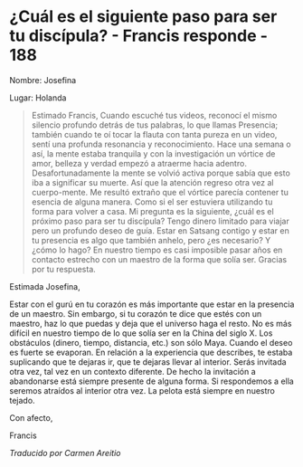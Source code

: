 # ¿Cuál es el siguiente paso para ser tu discípula? - Francis responde - 188

Nombre: Josefina

Lugar: Holanda

>Estimado Francis, Cuando escuché tus videos, reconocí el mismo silencio profundo detrás de tus palabras, lo que llamas Presencia; también cuando te oí tocar la flauta con tanta pureza en un video, sentí una profunda resonancia y reconocimiento. Hace una semana o así, la mente estaba tranquila y con la investigación un vórtice de amor, belleza y verdad empezó a atraerme hacia adentro. Desafortunadamente la mente se volvió activa porque sabía que esto iba a significar su muerte. Así que la atención regreso otra vez al cuerpo-mente. Me resultó extraño que el vórtice parecía contener tu esencia de alguna manera. Como si el ser estuviera utilizando tu forma para volver a casa. Mi pregunta es la siguiente, ¿cuál es el próximo paso para ser tu discípula? Tengo dinero limitado para viajar pero un profundo deseo de guía. Estar en Satsang contigo y estar en tu presencia es algo que también anhelo, pero ¿es necesario? Y ¿cómo lo hago? En nuestro tiempo es casi imposible pasar años en contacto estrecho con un maestro de la forma que solía ser. Gracias por tu respuesta.

Estimada Josefina,

Estar con el gurú en tu corazón es más importante que estar en la presencia de un maestro. Sin embargo, si tu corazón te dice que estés con un maestro, haz lo que puedas y deja que el universo haga el resto. No es más difícil en nuestro tiempo de lo que solía ser en la China del siglo X. Los obstáculos (dinero, tiempo, distancia, etc.) son sólo Maya. Cuando el deseo es fuerte se evaporan. En relación a la experiencia que describes, te estaba suplicando que te dejaras ir, que te dejaras llevar al interior. Serás invitada otra vez, tal vez en un contexto diferente. De hecho la invitación a abandonarse está siempre presente de alguna forma. Si respondemos a ella seremos atraídos al interior otra vez. La pelota está siempre en nuestro tejado.

Con afecto,

Francis

_Traducido por Carmen Areitio_

